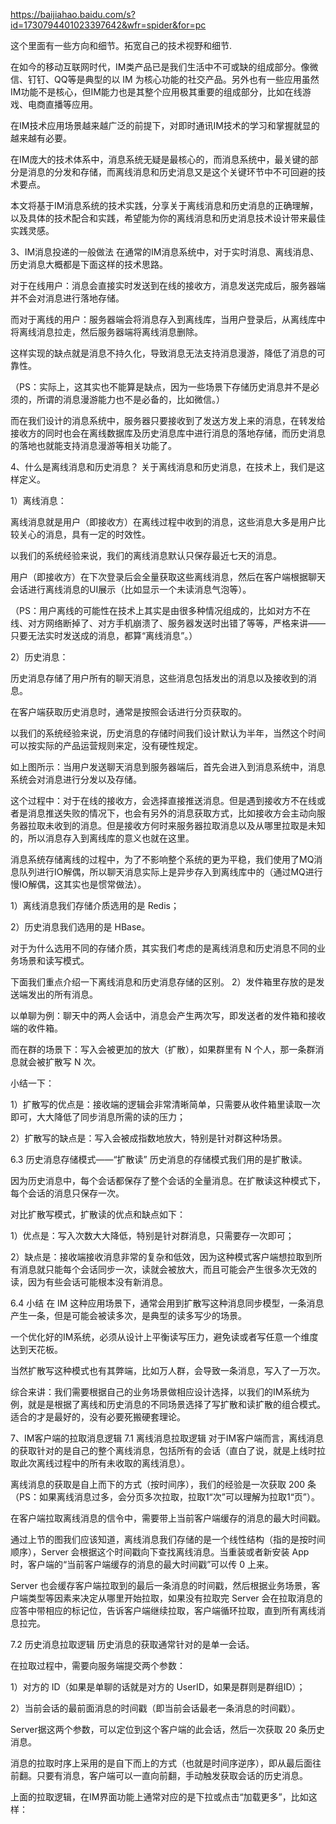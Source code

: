 https://baijiahao.baidu.com/s?id=1730794401023397642&wfr=spider&for=pc

这个里面有一些方向和细节。拓宽自己的技术视野和细节.

在如今的移动互联网时代，IM类产品已是我们生活中不可或缺的组成部分。像微信、钉钉、QQ等是典型的以 IM 为核心功能的社交产品。另外也有一些应用虽然IM功能不是核心，但IM能力也是其整个应用极其重要的组成部分，比如在线游戏、电商直播等应用。

在IM技术应用场景越来越广泛的前提下，对即时通讯IM技术的学习和掌握就显的越来越有必要。

在IM庞大的技术体系中，消息系统无疑是最核心的，而消息系统中，最关键的部分是消息的分发和存储，而离线消息和历史消息又是这个关键环节中不可回避的技术要点。

本文将基于IM消息系统的技术实践，分享关于离线消息和历史消息的正确理解，以及具体的技术配合和实践，希望能为你的离线消息和历史消息技术设计带来最佳实践灵感。

3、IM消息投递的一般做法
在通常的IM消息系统中，对于实时消息、离线消息、历史消息大概都是下面这样的技术思路。

对于在线用户：消息会直接实时发送到在线的接收方，消息发送完成后，服务器端并不会对消息进行落地存储。

而对于离线的用户：服务器端会将消息存入到离线库，当用户登录后，从离线库中将离线消息拉走，然后服务器端将离线消息删除。

这样实现的缺点就是消息不持久化，导致消息无法支持消息漫游，降低了消息的可靠性。

（PS：实际上，这其实也不能算是缺点，因为一些场景下存储历史消息并不是必须的，所谓的消息漫游能力也不是必备的，比如微信。）

而在我们设计的消息系统中，服务器只要接收到了发送方发上来的消息，在转发给接收方的同时也会在离线数据库及历史消息库中进行消息的落地存储，而历史消息的落地也就能支持消息漫游等相关功能了。


4、什么是离线消息和历史消息？
关于离线消息和历史消息，在技术上，我们是这样定义。

1）离线消息：

离线消息就是用户（即接收方）在离线过程中收到的消息，这些消息大多是用户比较关心的消息，具有一定的时效性。

以我们的系统经验来说，我们的离线消息默认只保存最近七天的消息。

用户（即接收方）在下次登录后会全量获取这些离线消息，然后在客户端根据聊天会话进行离线消息的UI展示（比如显示一个未读消息气泡等）。

（PS：用户离线的可能性在技术上其实是由很多种情况组成的，比如对方不在线、对方网络断掉了、对方手机崩溃了、服务器发送时出错了等等，严格来讲——只要无法实时发送成的消息，都算“离线消息”。）

2）历史消息：

历史消息存储了用户所有的聊天消息，这些消息包括发出的消息以及接收到的消息。

在客户端获取历史消息时，通常是按照会话进行分页获取的。

以我们的系统经验来说，历史消息的存储时间我们设计默认为半年，当然这个时间可以按实际的产品运营规则来定，没有硬性规定。


如上图所示：当用户发送聊天消息到服务器端后，首先会进入到消息系统中，消息系统会对消息进行分发以及存储。

这个过程中：对于在线的接收方，会选择直接推送消息。但是遇到接收方不在线或者是消息推送失败的情况下，也会有另外的消息获取方式，比如接收方会主动向服务器拉取未收到的消息。但是接收方何时来服务器拉取消息以及从哪里拉取是未知的，所以消息存入到离线库的意义也就在这里。

消息系统存储离线的过程中，为了不影响整个系统的更为平稳，我们使用了MQ消息队列进行IO解偶，所以聊天消息实际上是异步存入到离线库中的（通过MQ进行慢IO解偶，这其实也是惯常做法）。

1）离线消息我们存储介质选用的是 Redis；

2）历史消息我们选用的是 HBase。

对于为什么选用不同的存储介质，其实我们考虑的是离线消息和历史消息不同的业务场景和读写模式。

下面我们重点介绍一下离线消息和历史消息存储的区别。
2）发件箱里存放的是发送端发出的所有消息。

以单聊为例：聊天中的两人会话中，消息会产生两次写，即发送者的发件箱和接收端的收件箱。

而在群的场景下：写入会被更加的放大（扩散），如果群里有 N 个人，那一条群消息就会被扩散写 N 次。

小结一下：

1）扩散写的优点是：接收端的逻辑会非常清晰简单，只需要从收件箱里读取一次即可，大大降低了同步消息所需的读的压力；

2）扩散写的缺点是：写入会被成指数地放大，特别是针对群这种场景。

6.3 历史消息存储模式——“扩散读”
历史消息的存储模式我们用的是扩散读。

因为历史消息中，每个会话都保存了整个会话的全量消息。在扩散读这种模式下，每个会话的消息只保存一次。

对比扩散写模式，扩散读的优点和缺点如下：

1）优点是：写入次数大大降低，特别是针对群消息，只需要存一次即可；

2）缺点是：接收端接收消息非常的复杂和低效，因为这种模式客户端想拉取到所有消息就只能每个会话同步一次，读就会被放大，而且可能会产生很多次无效的读，因为有些会话可能根本没有新消息。


6.4 小结
在 IM 这种应用场景下，通常会用到扩散写这种消息同步模型，一条消息产生一条，但是可能会被读多次，是典型的读多写少的场景。

一个优化好的IM系统，必须从设计上平衡读写压力，避免读或者写任意一个维度达到天花板。

当然扩散写这种模式也有其弊端，比如万人群，会导致一条消息，写入了一万次。

综合来讲：我们需要根据自己的业务场景做相应设计选择，以我们的IM系统为例，就是是根据了离线和历史消息的不同场景选择了写扩散和读扩散的组合模式。适合的才是最好的，没有必要死搬硬套理论。

7、IM客户端的拉取消息逻辑
7.1 离线消息拉取逻辑
对于IM客户端而言，离线消息的获取针对的是自己的整个离线消息，包括所有的会话（直白了说，就是上线时拉取此次离线过程中的所有未收取的离线消息）。

离线消息的获取是自上而下的方式（按时间序），我们的经验是一次获取 200 条（PS：如果离线消息过多，会分页多次拉取，拉取1“次”可以理解为拉取1“页”）。

在客户端拉取离线消息的信令中，需要带上当前客户端缓存的消息的最大时间戳。

通过上节的图我们应该知道，离线消息我们存储的是一个线性结构（指的是按时间顺序），Server 会根据这个时间戳向下查找离线消息。当重装或者新安装 App 时，客户端的“当前客户端缓存的消息的最大时间戳”可以传 0 上来。

Server 也会缓存客户端拉取到的最后一条消息的时间戳，然后根据业务场景，客户端类型等因素来决定从哪里开始拉取，如果没有拉取完 Server 会在拉取消息的应答中带相应的标记位，告诉客户端继续拉取，客户端循环拉取，直到所有离线消息拉完。

7.2 历史消息拉取逻辑
历史消息的获取通常针对的是单一会话。

在拉取过程中，需要向服务端提交两个参数：

1）对方的 ID（如果是单聊的话就是对方的 UserID，如果是群则是群组ID）；

2）当前会话的最前面消息的时间戳（即当前会话最老一条消息的时间戳）。

Server据这两个参数，可以定位到这个客户端的此会话，然后一次获取 20 条历史消息。

消息的拉取时序上采用的是自下而上的方式（也就是时间序逆序），即从最后面往前翻。只要有消息，客户端可以一直向前翻，手动触发获取会话的历史消息。

上面的拉取逻辑，在IM界面功能上通常对应的是下拉或点击“加载更多”，比如这样：